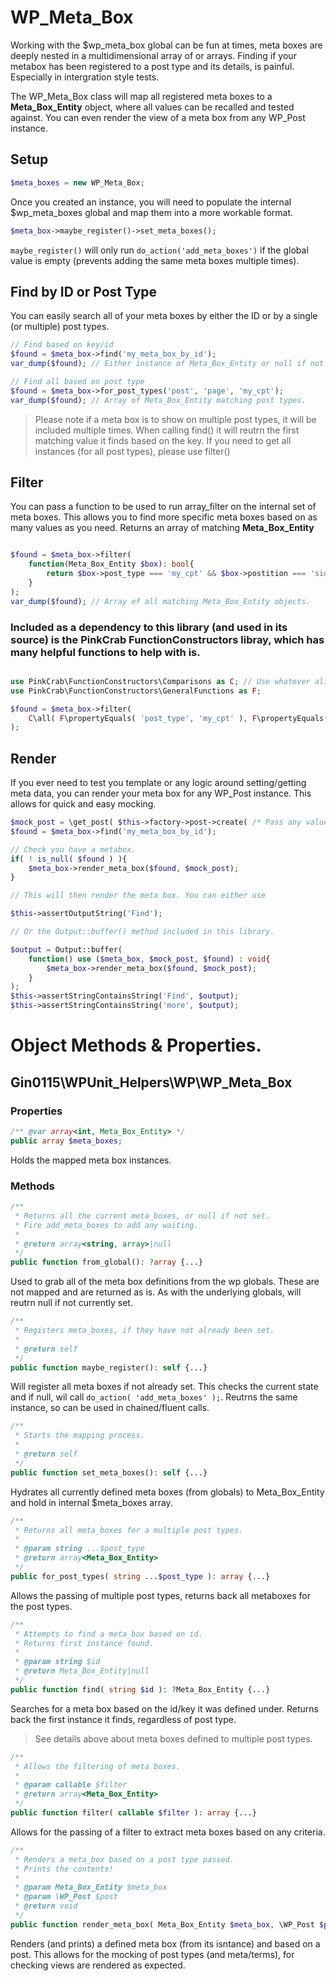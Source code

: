 # WP_Meta_Box

Working with the $wp_meta_box global can be fun at times, meta boxes are deeply nested in a multidimensional array of or arrays. Finding if your metabox has been registered to a post type and its details, is painful. Especially in intergration style tests.

The WP_Meta_Box class will map all registered meta boxes to a **Meta_Box_Entity** object, where all values can be recalled and tested against. You can even render the view of a meta box from any WP_Post instance.

## Setup

``` php
$meta_boxes = new WP_Meta_Box;
```

Once you created an instance, you will need to populate the internal $wp_meta_boxes global and map them into a more workable format.

```php 
$meta_box->maybe_register()->set_meta_boxes(); 
``` 

```maybe_register()``` will only run ```do_action('add_meta_boxes')``` if the global value is empty (prevents adding the same meta boxes multiple times).

## Find by ID or Post Type

You can easily search all of your meta boxes by either the ID or by a single (or multiple) post types.

```php 
// Find based on key/id
$found = $meta_box->find('my_meta_box_by_id');
var_dump($found); // Either instance of Meta_Box_Entity or null if not found.

// Find all based on post type
$found = $meta_box->for_post_types('post', 'page', 'my_cpt');
var_dump($found); // Array of Meta_Box_Entity matching post types.
```

> Please note if a meta box is to show on multiple post types, it will be included multiple times. When calling find() it will reutrn the first matching value it finds based on the key. If you need to get all instances (for all post types), please use filter()

## Filter

You can pass a function to be used to run array_filter on the internal set of meta boxes. This allows you to find more specific meta boxes based on as many values as you need. Returns an array of matching **Meta_Box_Entity**

``` php

$found = $meta_box->filter(
    function(Meta_Box_Entity $box): bool{
        return $box->post_type === 'my_cpt' && $box->postition === 'side';    
    }
); 
var_dump($found); // Array of all matching Meta_Box_Entity objects.
```

### Included as a dependency to this library (and used in its source) is the PinkCrab FunctionConstructors libray, which has many helpful functions to help with is.

``` php

use PinkCrab\FunctionConstructors\Comparisons as C; // Use whatever alias you wish, these are my preference
use PinkCrab\FunctionConstructors\GeneralFunctions as F; 

$found = $meta_box->filter(
    C\all( F\propertyEquals( 'post_type', 'my_cpt' ), F\propertyEquals( 'postition', 'side' ) )
); 
```

## Render

If you ever need to test you template or any logic around setting/getting meta data, you can render your meta box for any WP_Post instance. This allows for quick and easy mocking.

```php
$mock_post = \get_post( $this->factory->post->create( /* Pass any values to create with here */ ); 
$found = $meta_box->find('my_meta_box_by_id'); 

// Check you have a metabox.
if( ! is_null( $found ) ){
    $meta_box->render_meta_box($found, $mock_post);
}

// This will then render the meta box. You can either use 

$this->assertOutputString('Find'); 

// Or the Output::buffer() method included in this library.

$output = Output::buffer(
    function() use ($meta_box, $mock_post, $found) : void{
        $meta_box->render_meta_box($found, $mock_post);
    }
); 
$this->assertStringContainsString('Find', $output);
$this->assertStringContainsString('more', $output);

```

# Object Methods & Properties.

## Gin0115\WPUnit_Helpers\WP\WP_Meta_Box

### Properties

```php 
/** @var array<int, Meta_Box_Entity> */ 
public array $meta_boxes;
```
Holds the mapped meta box instances.

### Methods

```php 
/**
 * Returns all the current meta_boxes, or null if not set.
 * Fire add_meta_boxes to add any waiting.
 *
 * @return array<string, array>|null
 */
public function from_global(): ?array {...}
```
Used to grab all of the meta box definitions from the wp globals. These are not mapped and are returned as is. As with the underlying globals, will reutrn null if not currently set.

```php 
/**
 * Registers meta_boxes, if they have not already been set.
 *
 * @return self
 */
public function maybe_register(): self {...}
```
Will register all meta boxes if not already set. This checks the current state and if null, wil call ```do_action( 'add_meta_boxes' );```. Reutrns the same instance, so can be used in chained/fluent calls.

```php 
/**
 * Starts the mapping process.
 *
 * @return self
 */
public function set_meta_boxes(): self {...}
```
Hydrates all currently defined meta boxes (from globals) to Meta_Box_Entity and hold in internal $meta_boxes array.

```php 
/**
 * Returns all meta_boxes for a multiple post types.
 *
 * @param string ...$post_type
 * @return array<Meta_Box_Entity>
 */
public for_post_types( string ...$post_type ): array {...}
```
Allows the passing of multiple post types, returns back all metaboxes for the post types.

```php 
/**
 * Attempts to find a meta_box based on id.
 * Returns first instance found.
 *
 * @param string $id
 * @return Meta_Box_Entity|null
 */
public function find( string $id ): ?Meta_Box_Entity {...}
```
Searches for a meta box based on the id/key it was defined under. Returns back the first instance it finds, regardless of post type.
> See details above about meta boxes defined to multiple post types.

```php
/**
 * Allows the filtering of meta boxes.
 *
 * @param callable $filter
 * @return array<Meta_Box_Entity>
 */
public function filter( callable $filter ): array {...}
```
Allows for the passing of a filter to extract meta boxes based on any criteria.

```php
/**
 * Renders a meta_box based on a post type passed.
 * Prints the contents!
 *
 * @param Meta_Box_Entity $meta_box
 * @param \WP_Post $post
 * @return void
 */
public function render_meta_box( Meta_Box_Entity $meta_box, \WP_Post $post ): void {...}
```
Renders (and prints) a defined meta box (from its isntance) and based on a post. This allows for the mocking of post types (and meta/terms), for checking views are rendered as expected.




